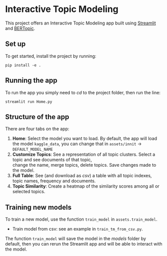 # Interactive Topic Modeling

This project offers an Interactive Topic Modeling app built using [Streamlit](https://docs.streamlit.io) 
and [BERTopic](https://maartengr.github.io/BERTopic/index.html).



##  Set up

To get started, install the project by running:

`pip install -e .`


## Running the app

To run the app you simply need to *cd* to the project folder, then run the line:

`streamlit run Home.py`





## Structure of the app
There are four tabs on the app:

1. **Home**: Select the model you want to load. By default, the app will load the model `kaggle_data`, you can change that in `assets/innit` -> `DEFAULT_MODEL_NAME`
2. **Customize Topics**: See a representation of all topic clusters. Select a topic and see documents of that topic, \
change the name, merge topics, delete topics. Save changes made to the model.
3. **Full Table**: See (and download as *csv*) a table with all topic indexes, topic names, frequency and documents.
4. **Topic Similarity**: Create a heatmap of the similarity scores among all or selected topics. 


## Training new models

To train a new model, use the function `train_model` in `assets.train_model`.

- Train model from csv: see an example in `train_tm_from_csv.py`.

The function `train_model` will save the model in the *models* folder by default, then you can rerun the
Streamlit app and will be able to interact with the model.

 